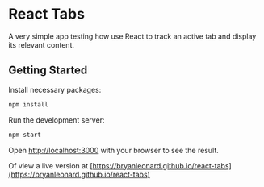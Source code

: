 # React Tabs
A very simple app testing how use React to track an active tab and display its relevant content.

## Getting Started

Install necessary packages:
```bash
npm install
```

Run the development server:

```bash
npm start
```

Open [http://localhost:3000](http://localhost:3000) with your browser to see the result.

Of view a live version at [https://bryanleonard.github.io/react-tabs](https://bryanleonard.github.io/react-tabs)

